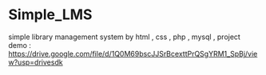 # Simple_LMS
simple library management system by html , css , php , mysql 
,
project demo :
https://drive.google.com/file/d/1Q0M69bscJJSrBcexttPrQSgYRM1_SpBj/view?usp=drivesdk
